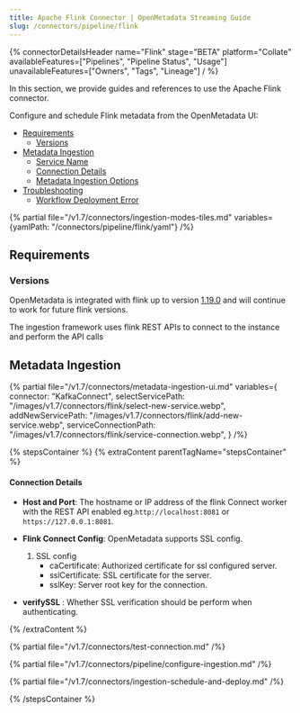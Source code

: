 ```yaml
---
title: Apache Flink Connector | OpenMetadata Streaming Guide
slug: /connectors/pipeline/flink
---
```


{% connectorDetailsHeader
name="Flink"
stage="BETA"
platform="Collate"
availableFeatures=["Pipelines", "Pipeline Status", "Usage"]
unavailableFeatures=["Owners", "Tags", "Lineage"]
/ %}


In this section, we provide guides and references to use the Apache Flink connector.

Configure and schedule Flink metadata from the OpenMetadata UI:

- [Requirements](#requirements)
    - [Versions](#versions)
- [Metadata Ingestion](#metadata-ingestion)
    - [Service Name](#service-name)
    - [Connection Details](#connection-details)
    - [Metadata Ingestion Options](#metadata-ingestion-options)
- [Troubleshooting](/connectors/pipeline/flink/troubleshooting)
    - [Workflow Deployment Error](#workflow-deployment-error)

{% partial file="/v1.7/connectors/ingestion-modes-tiles.md" variables={yamlPath: "/connectors/pipeline/flink/yaml"} /%}

## Requirements

### Versions

OpenMetadata is integrated with flink up to version [1.19.0](https://nightlies.apache.org/flink/flink-docs-master/docs/dev/table/sql/gettingstarted/) and will continue to work for future flink versions.

The ingestion framework uses flink REST APIs to connect to the instance and perform the API calls

## Metadata Ingestion

{% partial 
    file="/v1.7/connectors/metadata-ingestion-ui.md" 
    variables={
        connector: "KafkaConnect", 
        selectServicePath: "/images/v1.7/connectors/flink/select-new-service.webp",
        addNewServicePath: "/images/v1.7/connectors/flink/add-new-service.webp",
        serviceConnectionPath: "/images/v1.7/connectors/flink/service-connection.webp",
    } 
/%}

{% stepsContainer %}
{% extraContent parentTagName="stepsContainer" %}

#### Connection Details

- **Host and Port**: The hostname or IP address of the flink Connect worker with the REST API enabled eg.`http://localhost:8081` or `https://127.0.0.1:8081`.

- **Flink Connect Config**: OpenMetadata supports SSL config.
    1. SSL config
        - caCertificate: Authorized certificate for ssl configured server.
        - sslCertificate: SSL certificate for the server.
        - sslKey: Server root key for the connection.

- **verifySSL** : Whether SSL verification should be perform when authenticating.


{% /extraContent %}

{% partial file="/v1.7/connectors/test-connection.md" /%}

{% partial file="/v1.7/connectors/pipeline/configure-ingestion.md" /%}

{% partial file="/v1.7/connectors/ingestion-schedule-and-deploy.md" /%}

{% /stepsContainer %}

